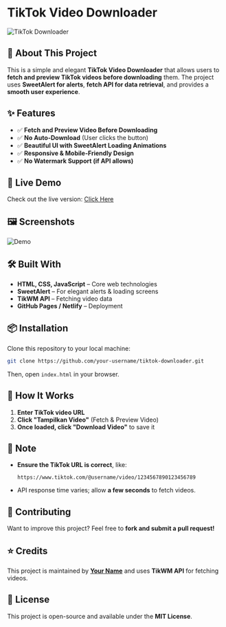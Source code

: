 # TikTok Video Downloader

![TikTok Downloader](https://readme-typing-svg.herokuapp.com?font=Fira+Code&pause=1000&color=007BFF&width=435&lines=TikTok+Video+Downloader;Fast+and+Easy+to+Use!;No+Watermark+Support!;Built+with+SweetAlert+and+API)

## 📌 About This Project
This is a simple and elegant **TikTok Video Downloader** that allows users to **fetch and preview TikTok videos before downloading** them. The project uses **SweetAlert for alerts**, **fetch API for data retrieval**, and provides a **smooth user experience**.

## ✨ Features
- ✅ **Fetch and Preview Video Before Downloading**
- ✅ **No Auto-Download** (User clicks the button)
- ✅ **Beautiful UI with SweetAlert Loading Animations**
- ✅ **Responsive & Mobile-Friendly Design**
- ✅ **No Watermark Support (if API allows)**

## 🚀 Live Demo
Check out the live version: [Click Here](https://your-demo-link.com)

## 🖼️ Screenshots
![Demo](https://via.placeholder.com/800x400?text=TikTok+Downloader+Preview)

## 🛠️ Built With
- **HTML, CSS, JavaScript** – Core web technologies
- **SweetAlert** – For elegant alerts & loading screens
- **TikWM API** – Fetching video data
- **GitHub Pages / Netlify** – Deployment

## 📦 Installation
Clone this repository to your local machine:

```bash
git clone https://github.com/your-username/tiktok-downloader.git
```

Then, open `index.html` in your browser.

## 🎥 How It Works
1. **Enter TikTok video URL**
2. **Click "Tampilkan Video"** (Fetch & Preview Video)
3. **Once loaded, click "Download Video"** to save it

## 📌 Note
- **Ensure the TikTok URL is correct**, like:
  ```
  https://www.tiktok.com/@username/video/1234567890123456789
  ```
- API response time varies; allow **a few seconds** to fetch videos.

## 🤝 Contributing
Want to improve this project? Feel free to **fork and submit a pull request!**

## ⭐ Credits
This project is maintained by **[Your Name](https://github.com/your-username)** and uses **TikWM API** for fetching videos.

## 📜 License
This project is open-source and available under the **MIT License**.
